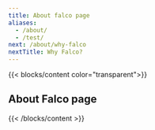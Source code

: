 ```yaml
---
title: About falco page
aliases:
  - /about/
  - /test/
next: /about/why-falco
nextTitle: Why Falco?
---
```


{{< blocks/content color="transparent">}}

## About Falco page

{{< /blocks/content >}}
